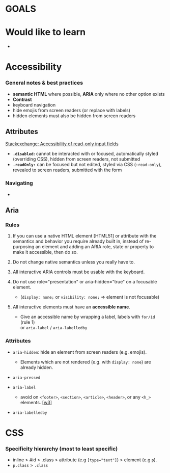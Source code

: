 # GOALS

# Would like to learn

*  

# Accessibility

### General notes & best practices

* **semantic HTML** where possible, **ARIA** only where no other option exists
* **Contrast**
* keyboard navigation
* hide emojis from screen readers (or replace with labels)
* hidden elements must also be hidden from screen readers

## Attributes

[Stackexchange: Accessibility of read-only input fields](https://ux.stackexchange.com/questions/34055/accessibility-vs-read-only-input-fields)

* **`.disabled`:** cannot be interacted with or focused, automatically styled (overriding CSS), hidden from screen readers, not submitted
* **`.readOnly:`** can be focused but not edited, styled via CSS (`:read-only`), revealed to screen readers, submitted with the form


### Navigating

* 


## Aria

### Rules

1. If you can use a native HTML element [HTML51] or attribute with the semantics and behavior you require already built in, instead of re-purposing an element and adding an ARIA role, state or property to make it accessible, then do so.

2. Do not change native semantics unless you really have to.

3. All interactive ARIA controls must be usable with the keyboard.

4. Do not use role="presentation" or aria-hidden="true" on a focusable element.

      * (`display: none;` or `visibility: none;` => element is not focusable)

5. All interactive elements must have an **accessible name**.

      * Give an accessible name by wrapping a label, labels with `for/id` (rule 1)  
      or `aria-label` / `aria-labelledby`

### Attributes

* `aria-hidden`: hide an element from screen readers (e.g. emojis). 
  - Elements which are not rendered (e.g. with `display: none`) are already hidden.
* `aria-pressed`
* `aria-label`
  - avoid on `<footer>`, `<section>`, `<article>`, `<header>`, or any `<h_>` elements. [[w3]](https://www.w3.org/TR/using-aria/#label-support)

* `aria-labelledby`


# CSS

### Specificity hierarchy (most to least specific)

- inline > #id > .class > attribute (e.g `[type="text"]`) > element (e.g `p`).
- `p.class` > `.class`